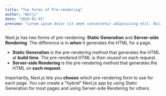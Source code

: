 ```yaml
---
title: "Two Forms of Pre-rendering"
author: "Netjs"
date: "2020-01-01"
preview: "Lorem ipsum dolor sit amet consectetur adipisicing elit. Nisi itaque dolores illum ipsa laudantium, eaque qui necessitatibus nam rem vel quisquam consectetur commodi eius maxime, molestiae, quam eum? Recusandae, rerum?"
---
```


Next.js has two forms of pre-rendering: **Static Generation** and **Server-side Rendering**. The difference is in **when** it generates the HTML for a page.

- **Static Generation** is the pre-rendering method that generates the HTML at **build time**. The pre-rendered HTML is then _reused_ on each request.
- **Server-side Rendering** is the pre-rendering method that generates the HTML on **each request**.

Importantly, Next.js lets you **choose** which pre-rendering form to use for each page. You can create a "hybrid" Next.js app by using Static Generation for most pages and using Server-side Rendering for others.
